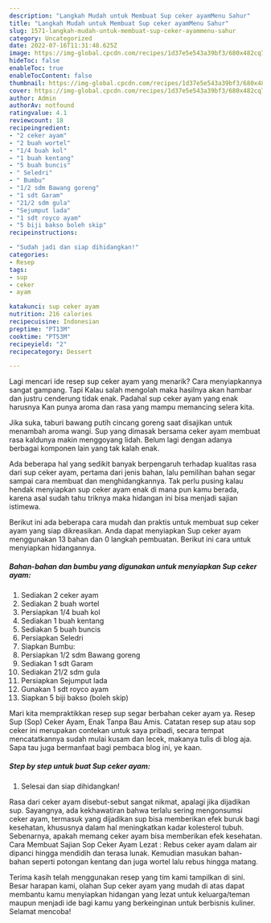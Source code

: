```yaml
---
description: "Langkah Mudah untuk Membuat Sup ceker ayamMenu Sahur"
title: "Langkah Mudah untuk Membuat Sup ceker ayamMenu Sahur"
slug: 1571-langkah-mudah-untuk-membuat-sup-ceker-ayammenu-sahur
category: Uncategorized
date: 2022-07-16T11:31:48.625Z
image: https://img-global.cpcdn.com/recipes/1d37e5e543a39bf3/680x482cq70/sup-ceker-ayam-foto-resep-utama.jpg
hideToc: false
enableToc: true
enableTocContent: false
thumbnail: https://img-global.cpcdn.com/recipes/1d37e5e543a39bf3/680x482cq70/sup-ceker-ayam-foto-resep-utama.jpg
cover: https://img-global.cpcdn.com/recipes/1d37e5e543a39bf3/680x482cq70/sup-ceker-ayam-foto-resep-utama.jpg
author: Admin
authorAv: notfound
ratingvalue: 4.1
reviewcount: 18
recipeingredient:
- "2 ceker ayam"
- "2 buah wortel"
- "1/4 buah kol"
- "1 buah kentang"
- "5 buah buncis"
- " Seledri"
- " Bumbu"
- "1/2 sdm Bawang goreng"
- "1 sdt Garam"
- "21/2 sdm gula"
- "Sejumput lada"
- "1 sdt royco ayam"
- "5 biji bakso boleh skip"
recipeinstructions:

- "Sudah jadi dan siap dihidangkan!"
categories:
- Resep
tags:
- sup
- ceker
- ayam

katakunci: sup ceker ayam 
nutrition: 216 calories
recipecuisine: Indonesian
preptime: "PT13M"
cooktime: "PT53M"
recipeyield: "2"
recipecategory: Dessert

---
```



Lagi mencari ide resep sup ceker ayam yang menarik? Cara menyiapkannya sangat gampang. Tapi Kalau salah mengolah maka hasilnya akan hambar dan justru cenderung tidak enak. Padahal sup ceker ayam yang enak harusnya Kan punya aroma dan rasa yang mampu memancing selera kita.


Jika suka, taburi bawang putih cincang goreng saat disajikan untuk menambah aroma wangi. Sup yang dimasak bersama ceker ayam membuat rasa kaldunya makin menggoyang lidah. Belum lagi dengan adanya berbagai komponen lain yang tak kalah enak.

Ada beberapa hal yang sedikit banyak berpengaruh terhadap kualitas rasa dari sup ceker ayam, pertama dari jenis bahan, lalu pemilihan bahan segar sampai cara membuat dan menghidangkannya. Tak perlu pusing kalau hendak menyiapkan sup ceker ayam enak di mana pun kamu berada, karena asal sudah tahu triknya maka hidangan ini bisa menjadi sajian istimewa.


Berikut ini ada beberapa cara mudah dan praktis untuk membuat sup ceker ayam yang siap dikreasikan. Anda dapat menyiapkan Sup ceker ayam menggunakan 13 bahan dan 0 langkah pembuatan. Berikut ini cara untuk menyiapkan hidangannya.

<!--inarticleads1-->

##### Bahan-bahan dan bumbu yang digunakan untuk menyiapkan Sup ceker ayam:

1. Sediakan 2 ceker ayam
1. Sediakan 2 buah wortel
1. Persiapkan 1/4 buah kol
1. Sediakan 1 buah kentang
1. Sediakan 5 buah buncis
1. Persiapkan  Seledri
1. Siapkan  Bumbu:
1. Persiapkan 1/2 sdm Bawang goreng
1. Sediakan 1 sdt Garam
1. Sediakan 21/2 sdm gula
1. Persiapkan Sejumput lada
1. Gunakan 1 sdt royco ayam
1. Siapkan 5 biji bakso (boleh skip)


Mari kita mempraktikkan resep sup segar berbahan ceker ayam ya. Resep Sup (Sop) Ceker Ayam, Enak Tanpa Bau Amis. Catatan resep sup atau sop ceker ini merupakan contekan untuk saya pribadi, secara tempat mencatatkannya sudah mulai kusam dan lecek, makanya tulis di blog aja. Sapa tau juga bermanfaat bagi pembaca blog ini, ye kaan. 

<!--inarticleads2-->

##### Step by step untuk buat Sup ceker ayam:


1. Selesai dan siap dihidangkan!

Rasa dari ceker ayam disebut-sebut sangat nikmat, apalagi jika dijadikan sup. Sayangnya, ada kekhawatiran bahwa terlalu sering mengonsumsi ceker ayam, termasuk yang dijadikan sup bisa memberikan efek buruk bagi kesehatan, khususnya dalam hal meningkatkan kadar kolesterol tubuh. Sebenarnya, apakah memang ceker ayam bisa memberikan efek kesehatan. Cara Membuat Sajian Sop Ceker Ayam Lezat : Rebus ceker ayam dalam air dipanci hingga mendidih dan terasa lunak. Kemudian masukan bahan-bahan seperti potongan kentang dan juga wortel lalu rebus hingga matang. 

Terima kasih telah menggunakan resep yang tim kami tampilkan di sini. Besar harapan kami, olahan Sup ceker ayam yang mudah di atas dapat membantu kamu menyiapkan hidangan yang lezat untuk keluarga/teman maupun menjadi ide bagi kamu yang berkeinginan untuk berbisnis kuliner. Selamat mencoba!
